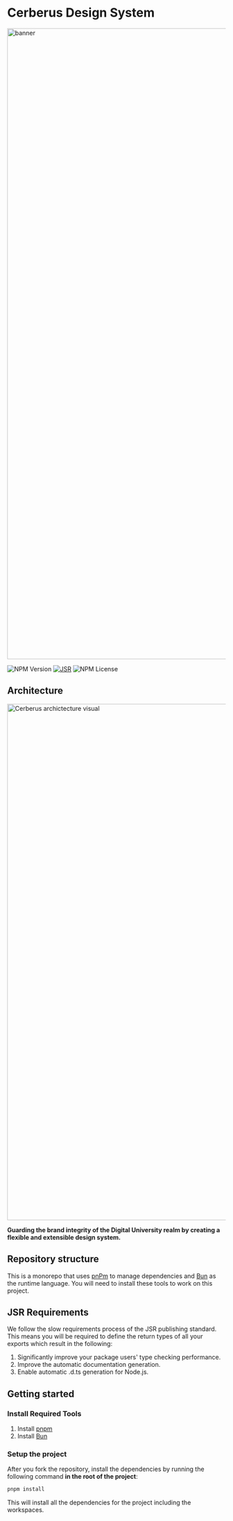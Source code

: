 # Cerberus Design System

<img width="1454" alt="banner" src="https://github.com/omnifed/cerberus/assets/4819738/b128be81-3c24-4fc7-8811-6c9a18d26c37">

![NPM Version](https://img.shields.io/npm/v/@cerberus-design/react)
[![JSR](https://jsr.io/badges/@cerberus/react)](https://jsr.io/@cerberus/react)
![NPM License](https://img.shields.io/npm/l/@cerberus-design/react)

## Architecture

<img width="1190" alt="Cerberus archictecture visual" src="https://github.com/omnifed/cerberus/assets/4819738/c706c0e7-3906-4ba7-8519-faa22e8504d4">

**Guarding the brand integrity of the Digital University realm by creating a flexible and extensible design system.**

## Repository structure

This is a monorepo that uses [pnPm](https://pnpm.io/) to manage dependencies and [Bun](https://bun.sh/) as the runtime language. You will need to install these tools to work on this project.

## JSR Requirements

We follow the slow requirements process of the JSR publishing standard. This means you will be required to define the return types of all your exports which result in the following:

1. Significantly improve your package users' type checking performance.
2. Improve the automatic documentation generation.
3. Enable automatic .d.ts generation for Node.js.

## Getting started

### Install Required Tools

1. Install [pnpm](https://pnpm.io/installation)
2. Install [Bun](https://bun.sh/)

### Setup the project

After you fork the repository, install the dependencies by running the following command **in the root of the project**:

```bash
pnpm install
```

This will install all the dependencies for the project including the workspaces.

